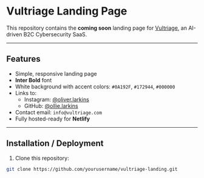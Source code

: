 # Vultriage Landing Page 
This repository contains the **coming soon** landing page for [Vultriage](https://vultriage.com), an AI-driven B2C Cybersecurity SaaS.

---


## Features

- Simple, responsive landing page
- **Inter Bold** font
- White background with accent colors: `#0A192F`, `#172944`, `#000000`
- Links to:
  - Instagram: [@oliver.larkins](https://www.instagram.com/oliver.larkins)
  - GitHub: [@ollie.larkins](https://github.com/ollie.larkins)
- Contact email: `info@vultriage.com`
- Fully hosted-ready for **Netlify**

---

## Installation / Deployment

1. Clone this repository:

```bash
git clone https://github.com/yourusername/vultriage-landing.git
